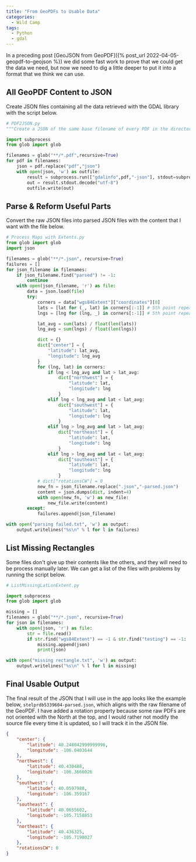 ```yaml
---
title: "From GeoPDFs to Usable Data"
categories:
  - Wild Camp
tags:
  - Python
  - gdal
---
```


In a preceding post [GeoJSON from GeoPDF]({% post_url 2022-04-05-geopdf-to-geojson %}) we did some fast work to prove that we could get the data we need, but now we need to dig a little deeper to put it into a format that we think we can use. 

## All GeoPDF Content to JSON
Create JSON files containing all the data retrieved with the GDAL library with the script below.

```python
# PDF2JSON.py
"""Create a JSON of the same base filename of every PDF in the directory, recursively, in-place"""

import subprocess
from glob import glob

filenames = glob("**/*.pdf",recursive=True)
for pdf in filenames:
	json = pdf.replace("pdf","json")
	with open(json, 'w') as outfile:
		result = subprocess.run(["gdalinfo",pdf,"-json"], stdout=subprocess.PIPE)
		out = result.stdout.decode("utf-8")
		outfile.write(out)
```

## Parse & Reform Useful Parts
Convert the raw JSON files into parsed JSON files with the content that I want with the file below.

```python
# Process Maps with Extents.py
from glob import glob
import json

filenames = glob("**/*.json", recursive=True)
failures = []
for json_filename in filenames:
    if json_filename.find("parsed") != -1:
        continue
    with open(json_filename, 'r') as file:
        data = json.load(file)
        try:
            corners = data["wgs84Extent"]["coordinates"][0]
            lats = [lat for (_, lat) in corners[:-1]] # 5th point repeats first so slice
            lngs = [lng for (lng, _) in corners[:-1]] # 5th point repeats first so slice

            lat_avg = sum(lats) / float(len(lats))
            lng_avg = sum(lngs) / float(len(lngs))

            dict = {}
            dict["center"] = {
                "latitude": lat_avg,
                "longitude": lng_avg
            }
            for (lng, lat) in corners:
                if lng < lng_avg and lat > lat_avg:
                    dict["northwest"] = {
                        "latitude": lat,
                        "longitude": lng
                    }
                elif lng < lng_avg and lat < lat_avg:
                    dict["southwest"] = {
                        "latitude": lat,
                        "longitude": lng
                    }
                elif lng > lng_avg and lat > lat_avg:
                    dict["northeast"] = {
                        "latitude": lat,
                        "longitude": lng
                    }
                elif lng > lng_avg and lat < lat_avg:
                    dict["southeast"] = {
                        "latitude": lat,
                        "longitude": lng
                    }
            # dict["rotationsCW"] = 0
            new_fn = json_filename.replace(".json","-parsed.json")
            content = json.dumps(dict, indent=4)
            with open(new_fn, 'w') as new_file:
                new_file.write(content)
        except:
            failures.append(json_filename)

with open("parsing failed.txt", 'w') as output:
    output.writelines("%s\n" % l for l in failures)
```

## List Missing Rectangles
Some files don't give up their contents like the others, and they will need to be process manually later. We can get a list of the files with problems by running the script below.

```python
# ListMissingLatLonExtent.py

import subprocess
from glob import glob

missing = []
filenames = glob("**/*.json", recursive=True)
for json in filenames:
    with open(json, 'r') as file:
        str = file.read()
        if str.find("wgs84Extent") == -1 & str.find("testing") == -1:
            missing.append(json)
            print(json)

with open("missing rectangle.txt", 'w') as output:
    output.writelines("%s\n" % l for l in missing)
```

## Final Usable Output
The final result of the JSON that I will use in the app looks like the example below, `stelprdb5339604-parsed.json`, which aligns with the raw filename of the GeoPDF. I have added a rotation property because some raw PDFs are not oriented with the North at the top, and I would rather not modify the source file every time it is updated, so I will track it in the JSON file.

```json
{
    "center": {
        "latitude": 40.248042999999996,
        "longitude": -106.0403644
    },
    "northwest": {
        "latitude": 40.430488,
        "longitude": -106.3666026
    },
    "southwest": {
        "latitude": 40.0597988,
        "longitude": -106.359167
    },
    "southeast": {
        "latitude": 40.0655602,
        "longitude": -105.7158853
    },
    "northeast": {
        "latitude": 40.436325,
        "longitude": -105.7198027
    },
    "rotationsCW": 0
}
```